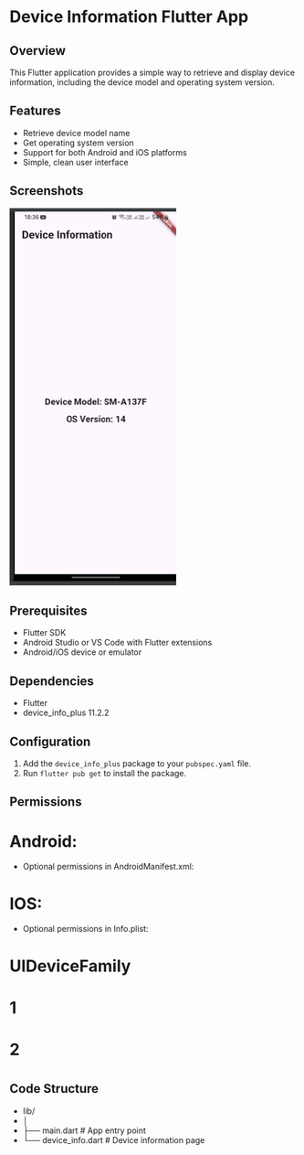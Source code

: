 # Device Information Flutter App

## Overview
This Flutter application provides a simple way to retrieve and display device information, including the device model and operating system version.

## Features
- Retrieve device model name
- Get operating system version
- Support for both Android and iOS platforms
- Simple, clean user interface

## Screenshots
![img.png](app_screen.png)

## Prerequisites
- Flutter SDK
- Android Studio or VS Code with Flutter extensions
- Android/iOS device or emulator

## Dependencies
- Flutter
- device_info_plus 11.2.2

## Configuration
1. Add the `device_info_plus` package to your `pubspec.yaml` file.
2. Run `flutter pub get` to install the package.

## Permissions
# Android:
- Optional permissions in AndroidManifest.xml:

# <uses-permission android:name="android.permission.READ_PHONE_STATE"/>

# IOS:
- Optional permissions in Info.plist:
# <key>UIDeviceFamily</key>
# <array>
#  <integer>1</integer>
#  <integer>2</integer>
#  </array>

## Code Structure
- lib/
- │
- ├── main.dart          # App entry point
- └── device_info.dart  # Device information page
